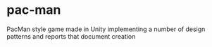 # pac-man
PacMan style game made in Unity implementing a number of design patterns and reports that document creation
